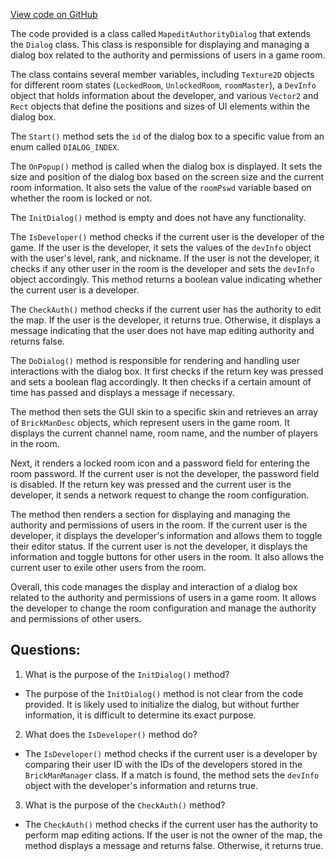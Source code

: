 [View code on GitHub](https://github.com/TieHaxJan/Brick-Force/Assembly-CSharp\MapeditAuthorityDialog.cs)

The code provided is a class called `MapeditAuthorityDialog` that extends the `Dialog` class. This class is responsible for displaying and managing a dialog box related to the authority and permissions of users in a game room. 

The class contains several member variables, including `Texture2D` objects for different room states (`LockedRoom`, `UnlockedRoom`, `roomMaster`), a `DevInfo` object that holds information about the developer, and various `Vector2` and `Rect` objects that define the positions and sizes of UI elements within the dialog box.

The `Start()` method sets the `id` of the dialog box to a specific value from an enum called `DIALOG_INDEX`.

The `OnPopup()` method is called when the dialog box is displayed. It sets the size and position of the dialog box based on the screen size and the current room information. It also sets the value of the `roomPswd` variable based on whether the room is locked or not.

The `InitDialog()` method is empty and does not have any functionality.

The `IsDeveloper()` method checks if the current user is the developer of the game. If the user is the developer, it sets the values of the `devInfo` object with the user's level, rank, and nickname. If the user is not the developer, it checks if any other user in the room is the developer and sets the `devInfo` object accordingly. This method returns a boolean value indicating whether the current user is a developer.

The `CheckAuth()` method checks if the current user has the authority to edit the map. If the user is the developer, it returns true. Otherwise, it displays a message indicating that the user does not have map editing authority and returns false.

The `DoDialog()` method is responsible for rendering and handling user interactions with the dialog box. It first checks if the return key was pressed and sets a boolean flag accordingly. It then checks if a certain amount of time has passed and displays a message if necessary.

The method then sets the GUI skin to a specific skin and retrieves an array of `BrickManDesc` objects, which represent users in the game room. It displays the current channel name, room name, and the number of players in the room.

Next, it renders a locked room icon and a password field for entering the room password. If the current user is not the developer, the password field is disabled. If the return key was pressed and the current user is the developer, it sends a network request to change the room configuration.

The method then renders a section for displaying and managing the authority and permissions of users in the room. If the current user is the developer, it displays the developer's information and allows them to toggle their editor status. If the current user is not the developer, it displays the information and toggle buttons for other users in the room. It also allows the current user to exile other users from the room.

Overall, this code manages the display and interaction of a dialog box related to the authority and permissions of users in a game room. It allows the developer to change the room configuration and manage the authority and permissions of other users.
## Questions: 
 1. What is the purpose of the `InitDialog()` method?
- The purpose of the `InitDialog()` method is not clear from the code provided. It is likely used to initialize the dialog, but without further information, it is difficult to determine its exact purpose.

2. What does the `IsDeveloper()` method do?
- The `IsDeveloper()` method checks if the current user is a developer by comparing their user ID with the IDs of the developers stored in the `BrickManManager` class. If a match is found, the method sets the `devInfo` object with the developer's information and returns true.

3. What is the purpose of the `CheckAuth()` method?
- The `CheckAuth()` method checks if the current user has the authority to perform map editing actions. If the user is not the owner of the map, the method displays a message and returns false. Otherwise, it returns true.